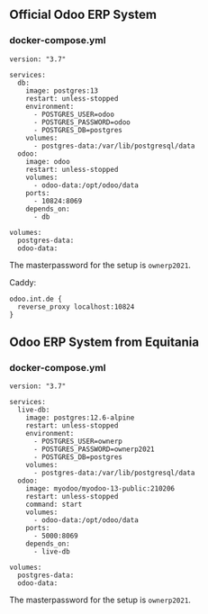 ## Official Odoo ERP System


### docker-compose.yml
```
version: "3.7"

services:
  db:
    image: postgres:13
    restart: unless-stopped
    environment:
      - POSTGRES_USER=odoo
      - POSTGRES_PASSWORD=odoo
      - POSTGRES_DB=postgres
    volumes: 
      - postgres-data:/var/lib/postgresql/data
  odoo:
    image: odoo
    restart: unless-stopped
    volumes:
      - odoo-data:/opt/odoo/data
    ports:
      - 10824:8069
    depends_on:
      - db

volumes:
  postgres-data:
  odoo-data:
```

The masterpassword for the setup is `ownerp2021`.

Caddy:

```caddy
odoo.int.de {
  reverse_proxy localhost:10824
}
```


## Odoo ERP System from Equitania


### docker-compose.yml
```
version: "3.7"

services:
  live-db:
    image: postgres:12.6-alpine
    restart: unless-stopped
    environment:
      - POSTGRES_USER=ownerp
      - POSTGRES_PASSWORD=ownerp2021
      - POSTGRES_DB=postgres
    volumes: 
      - postgres-data:/var/lib/postgresql/data
  odoo:
    image: myodoo/myodoo-13-public:210206
    restart: unless-stopped
    command: start
    volumes:
      - odoo-data:/opt/odoo/data
    ports:
      - 5000:8069
    depends_on:
      - live-db

volumes:
  postgres-data:
  odoo-data:
```

The masterpassword for the setup is `ownerp2021`.
